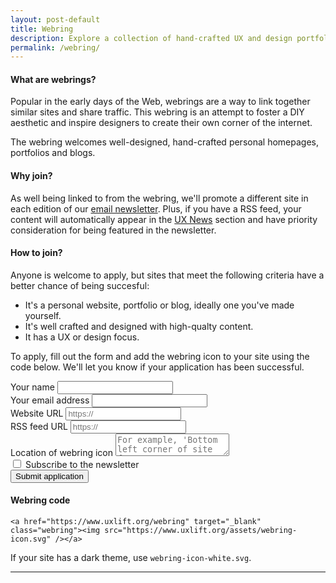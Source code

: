 ```yaml
---
layout: post-default
title: Webring
description: Explore a collection of hand-crafted UX and design portfolios, blogs and personal sites.
permalink: /webring/
---
```


#### What are webrings?

Popular in the early days of the Web, webrings are a way to link together similar sites and share traffic. This webring is an attempt to foster a DIY aesthetic and inspire designers to create their own corner of the internet. 

The webring welcomes well-designed, hand-crafted personal homepages, portfolios and blogs.

#### Why join?

As well being linked to from the webring, we'll promote a different site in each edition of our [email newsletter](htpps://www.uxlift.substack.com). Plus, if you have a RSS feed, your content will automatically appear in the [UX News](/news) section and have priority consideration for being featured in the newsletter. 

#### How to join?

Anyone is welcome to apply, but sites that meet the following criteria have a better chance of being succesful:

* It's a personal website, portfolio or blog, ideally one you've made yourself.
* It's well crafted and designed with high-qualty content. 
* It has a UX or design focus.

To apply, fill out the form and add the webring icon to your site using the code below. We'll let you know if your application has been successful. 

<form name="webring-application" method="POST" data-netlify="true" class="mb-5">
  <div class="form-group">
    <label>Your name</label> 
    <input type="text" class="form-control" name="name" required />   
   </div>
<div class="form-group">
    <label>Your email address</label> 
    <input type="email" class="form-control" name="email" required />
</div>
<div class="form-group">
    <label>Website URL</label> 
    <input type="url" class="form-control" name="url" placeholder="https://" required />  
</div>
<div class="form-group">
    <label>RSS feed URL</label> 
    <input type="url" class="form-control" name="feed" placeholder="https://" />  
</div>
<div class="form-group">
    <label>Location of webring icon</label> 
  <textarea name="location" class="form-control" placeholder="For example, 'Bottom left corner of site footer'" required></textarea>
</div>
<div class="form-group">
<div class="form-check">
  <input class="form-check-input" type="checkbox" value="">
  <label class="form-check-label" for="defaultCheck1">
    Subscribe to the newsletter
  </label>
</div></div>
    <button type="submit" class="btn btn-primary">Submit application</button>
</form>

#### Webring code

```<a href="https://www.uxlift.org/webring" target="_blank" class="webring"><img src="https://www.uxlift.org/assets/webring-icon.svg" /></a>```

If your site has a dark theme, use ```webring-icon-white.svg```.

<hr>
